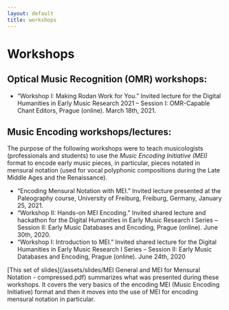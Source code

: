 ```yaml
---
layout: default
title: workshops
---
```

# Workshops

## Optical Music Recognition (OMR) workshops:

- “Workshop I: Making Rodan Work for You.”  Invited lecture for the Digital Humanities in Early Music Research 2021 – Session I: OMR-Capable Chant Editors, Prague (online). March 18th, 2021.

## Music Encoding workshops/lectures:
The purpose of the following workshops were to teach musicologists (professionals and students) to use the _Music Encoding Initiative (MEI)_ format to encode early music pieces, in particular, pieces notated in mensural notation (used for vocal polyphonic compositions during the Late Middle Ages and the Renaissance).

- “Encoding Mensural Notation with MEI.” Invited lecture presented at the Paleography course, University of Freiburg, Freiburg, Germany, January 25, 2021.
- “Workshop II: Hands-on MEI Encoding.” Invited shared lecture and hackathon for the Digital Humanities in Early Music Research I Series – Session II: Early Music Databases and Encoding, Prague (online). June 30th, 2020.
- “Workshop I: Introduction to MEI.” Invited shared lecture for the Digital Humanities in Early Music Research I Series – Session II: Early Music Databases and Encoding, Prague (online). June 24th, 2020

[This set of slides](/assets/slides/MEI General and MEI for Mensural Notation - compressed.pdf) summarizes what was presented during these workshops. It covers the very basics of the encoding MEI (Music Encoding Initiative) format and then it moves into the use of MEI for encoding mensural notation in particular.

